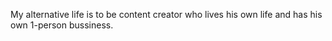 My alternative life is to be content creator who lives his own life and has his own 1-person bussiness.